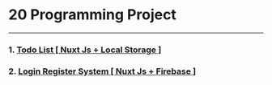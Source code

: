 # 20 Programming Project
<hr />

### 1. [Todo List [ Nuxt Js + Local Storage ]](1-todo-list#todo-list)

### 2. [ Login Register System [ Nuxt Js + Firebase ]](2-login-register#login-register-system)
